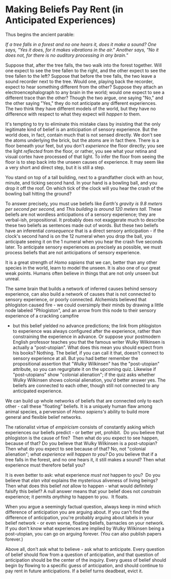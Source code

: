 
# Making Beliefs Pay Rent (in Anticipated Experiences)

Thus begins the ancient parable:

*If a tree falls in a forest and no one hears it, does it make a sound? One says, "Yes it does, for it makes vibrations in the air." Another says, "No it does not, for there is no auditory processing in any brain."*

Suppose that, after the tree falls, the two walk into the forest
together. Will one expect to see the tree fallen to the right, and
the other expect to see the tree fallen to the left? Suppose that
before the tree falls, the two leave a sound recorder next to the
tree. Would one, playing back the recorder, expect to hear
something different from the other? Suppose they attach an
electroencephalograph to any brain in the world; would one expect
to see a different trace than the other? Though the two argue, one
saying "No," and the other saying "Yes," they do not anticipate any
different experiences.  The two think they have different models of
the world, but they have no difference with respect to what they
expect will *happen to* them.



It's tempting to try to eliminate this mistake class by insisting
that the only legitimate kind of belief is an anticipation of
sensory experience. But the world does, in fact, contain much that
is not sensed directly. We don't see the atoms underlying the
brick, but the atoms are in fact there. There is a floor beneath
your feet, but you don't *experience* the floor directly; you see
the light *reflected* from the floor, or rather, you see what your
retina and visual cortex have processed of that light. To infer the
floor from seeing the floor is to step back into the unseen causes
of experience. It may seem like a very short and direct step, but
it is still a step.

You stand on top of a tall building, next to a grandfather clock
with an hour, minute, and ticking second hand. In your hand is a
bowling ball, and you drop it off the roof. On which tick of the
clock will you hear the crash of the bowling ball hitting the
ground?

To answer precisely, you must use beliefs like
*Earth's gravity is 9.8 meters per second per second,* and
*This building is around 120 meters tall.* These beliefs are not
wordless anticipations of a sensory experience; they are
verbal-ish, propositional. It probably does not exaggerate much to
describe these two beliefs as sentences made out of words. But
these two beliefs have an inferential *consequence* that is a
direct sensory anticipation - if the clock's second hand is on the
12 numeral when you drop the ball, you anticipate seeing it on the
1 numeral when you hear the crash five seconds later. To anticipate
sensory experiences as precisely as possible, we must process
beliefs that are not anticipations of sensory experience.

It is a great strength of *Homo sapiens* that we can, better than
any other species in the world, learn to model the unseen. It is
also one of our great weak points. Humans often believe in things
that are not only unseen but unreal.

The same brain that builds a network of inferred causes behind
sensory experience, can also build a network of causes that is not
connected to sensory experience, or poorly connected. Alchemists
believed that phlogiston caused fire - we could oversimply their
minds by drawing a little node labeled "Phlogiston", and an arrow
from this node to their sensory experience of a crackling campfire
- but this belief yielded no advance predictions; the link from
phlogiston to experience was always configured after the
experience, rather than constraining the experience in advance. Or
suppose your postmodern English professor teaches you that the
famous writer Wulky Wilkinsen is actually a "post-utopian". What
does this mean you should expect from his books? Nothing. The
belief, if you can call it that, doesn't connect to sensory
experience at all. But you had better remember the propositional
assertion that "Wulky Wilkinsen" has the "post-utopian" attribute,
so you can regurgitate it on the upcoming quiz. Likewise if
"post-utopians" show "colonial alienation"; if the quiz asks
whether Wulky Wilkinsen shows colonial alienation, you'd better
answer yes. The beliefs are connected to each other, though still
not connected to any anticipated experience.

We can build up whole networks of beliefs that are connected only
to each other - call these "floating" beliefs. It is a uniquely
human flaw among animal species, a perversion of *Homo sapiens's*
ability to build more general and flexible belief networks.

The rationalist virtue of *empiricism* consists of constantly
asking which experiences our beliefs predict - or better yet,
prohibit.  Do you believe that phlogiston is the cause of fire? 
Then what do you expect to see happen, because of that? Do you
believe that Wulky Wilkinsen is a post-utopian? Then what do you
expect to see because of that? No, not "colonial alienation";
*what experience will happen to you?* Do you believe that if a tree
falls in the forest, and no one hears it, it still makes a sound?
Then what experience must therefore befall you?

It is even better to ask: what experience *must not* happen to
you?  Do you believe that *elan vital* explains the mysterious
aliveness of living beings?  Then what does this belief *not* allow
to happen - what would definitely falsify this belief? A null
answer means that your belief does not *constrain* experience; it
permits *anything* to happen to you.  It floats.

When you argue a seemingly factual question, always keep in mind
which difference of anticipation you are arguing about. If you
can't find the difference of anticipation, you're probably arguing
about labels in your belief network - or even worse, floating
beliefs, barnacles on your network. If you don't know what
experiences are implied by Wulky Wilkinsen being a post-utopian,
you can go on arguing forever. (You can also publish papers
forever.)

Above all, don't ask what to believe - ask what to anticipate.
Every question of belief should flow from a question of
anticipation, and that question of anticipation should be the
center of the inquiry. Every guess of belief should begin by
flowing to a specific guess of anticipation, and should continue to
pay rent in future anticipations. If a belief turns deadbeat, evict
it.
